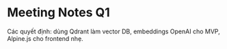 # Meeting Notes Q1
Các quyết định: dùng Qdrant làm vector DB, embeddings OpenAI cho MVP, Alpine.js cho frontend nhẹ.
